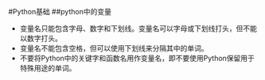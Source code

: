 #Python基础
##python中的变量
- 变量名只能包含字母、数字和下划线。变量名可以字母或下划线打头，但不能以数字打头。
- 变量名不能包含空格，但可以使用下划线来分隔其中的单词。
- 不要将Python中的关键字和函数名用作变量名，即不要使用Python保留用于特殊用途的单词。
